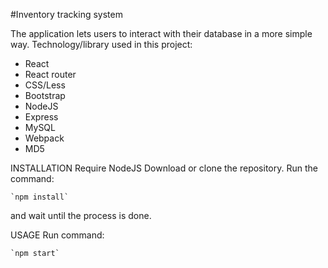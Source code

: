 #Inventory tracking system

The application lets users to interact with their database in a more simple way.
Technology/library used in this project:
- React
- React router
- CSS/Less
- Bootstrap
- NodeJS
- Express
- MySQL
- Webpack
- MD5

INSTALLATION
Require NodeJS
Download or clone the repository. Run the command:

	`npm install`

and wait until the process is done.

USAGE
Run command:
	
	`npm start`